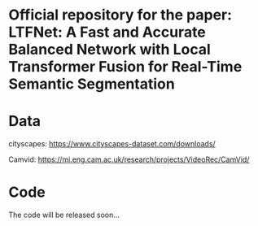 # Official repository for the paper: LTFNet: A Fast and Accurate Balanced Network with Local Transformer Fusion for Real-Time Semantic Segmentation
# Data
cityscapes: https://www.cityscapes-dataset.com/downloads/

Camvid: https://mi.eng.cam.ac.uk/research/projects/VideoRec/CamVid/
# Code
The code will be released soon...
